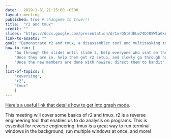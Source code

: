```yaml
---
date:   2019-1-31 21:15:00 -0500
layout: meeting
published: true # changeme to true!!!
title:  "r2 and tmux"
credit: ""
slides: "https://docs.google.com/presentation/d/1vrQ5t6dELw74DJ8SWlaGkctPpThrjOd6gFDDUyckcSk/edit?usp=sharing"
link-to-assets: ""
goal: "Demonstrate r2 and tmux, a disassembler tool and multitasking tool."
how-to-run: [
	"Go through the slides until slide 3, help everyone who isnt on the pwny server onto the pwny server",
	"Once they are in, help them get r2 setup, and slowly go through how2re",
	"Once the new members are done with how2re, direct them to bandit",
]
list-of-topics: [
	"reversing",
	"r2",
	"tmux"
	]
---
```



[Here's a useful link that details how to get into graph mode](http://klatz.co/ctf-blog/r2-graph-mode).

This meeting will cover some basics of r2 and tmux. r2 is a reverse engineering tool that enables us to do analysis on programs. This is essential for reverse engineering. tmux is a great way to run terminal windows in the background, run multiple windows at once, and more!

